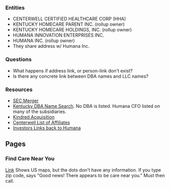 ### Entities
- CENTERWELL CERTIFIED HEALTHCARE CORP (HHA)
- KENTUCKY HOMECARE PARENT INC. (rollup owner)
- KENTUCKY HOMECARE HOLDINGS, INC. (rollup owner)
- HUMANA INNOVATION ENTERPRISES INC.
- HUMANA INC. (rollup owner)
- They share address w/ Humana Inc. 

### Questions
- What happens if address link, or person-link don't exist?
- Is there any concrete link between DBA names and LLC names?

### Resources
- [SEC Merger](https://www.sec.gov/Archives/edgar/data/1060009/000119312517376631/d495722dex101.htm)
- [Kentucky DBA Name Search](https://web.sos.ky.gov/bussearchnprofile/Profile.aspx/?ctr=1065130). No DBA is listed. Humana CFO listed on many of the subsidiaries.
- [Kindred Acquisition](https://press.humana.com/news/news-details/2021/Humana-Completes-Acquisition-of-Kindred-at-Home/default.aspx#gsc.tab=0)
- [Centerwell List of Affiliates](https://www.centerwell.com/en/list-of-affiliates-footer.html)
- [Investors Links back to Humana](https://humana.gcs-web.com/)


## Pages
### Find Care Near You
[Link](https://www.centerwellhomehealth.com/about-us/find-care-near-you/)
Shows US maps, but the dots don't have any information.
If you type zip code, says "Good news! There appears to be care near you." Must then call.